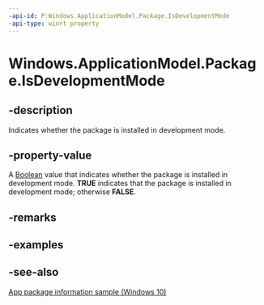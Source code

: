 ```yaml
---
-api-id: P:Windows.ApplicationModel.Package.IsDevelopmentMode
-api-type: winrt property
---
```


<!-- Property syntax
public bool IsDevelopmentMode { get; }
-->

# Windows.ApplicationModel.Package.IsDevelopmentMode

## -description
Indicates whether the package is installed in development mode.

## -property-value
A [Boolean](https://docs.microsoft.com/dotnet/api/system.boolean?redirectedfrom=MSDN) value that indicates whether the package is installed in development mode. **TRUE** indicates that the package is installed in development mode; otherwise **FALSE**.

## -remarks

## -examples

## -see-also
[App package information sample (Windows 10)](https://github.com/Microsoft/Windows-universal-samples/tree/master/Samples/Package)
